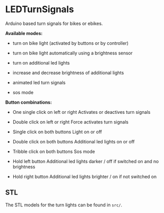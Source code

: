 # LEDTurnSignals

Arduino based turn signals for bikes or ebikes.

**Available modes:**

* turn on bike light (activated by buttons or by controller)

* turn on bike light automatically using a brightness sensor

* turn on additional led lights

* increase and decrease brightness of additional lights

* animated led turn signals

* sos mode

**Button combinations:**

* One single click on left or right
  Activates or deactives turn signals

* Double click on left or right
  Force activates turn signals

* Single click on both buttons
  Light on or off

* Double click on both buttons
  Additional led lights on or off

* Tribble click on both buttons
  Sos mode

* Hold left button
  Additional led lights darker / off if switched on and no brightness

* Hold right button
  Additional led lights brighter / on if not switched on

## STL

The STL models for the turn lights can be found in `src/`.
